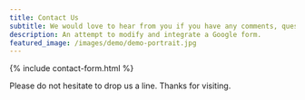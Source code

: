 ```yaml
---
title: Contact Us
subtitle: We would love to hear from you if you have any comments, questions, or suggestions.
description: An attempt to modify and integrate a Google form.
featured_image: /images/demo/demo-portrait.jpg
---
```


{% include contact-form.html %}

Please do not hesitate to drop us a line. Thanks for visiting.
